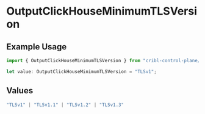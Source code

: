 # OutputClickHouseMinimumTLSVersion

## Example Usage

```typescript
import { OutputClickHouseMinimumTLSVersion } from "cribl-control-plane/models";

let value: OutputClickHouseMinimumTLSVersion = "TLSv1";
```

## Values

```typescript
"TLSv1" | "TLSv1.1" | "TLSv1.2" | "TLSv1.3"
```